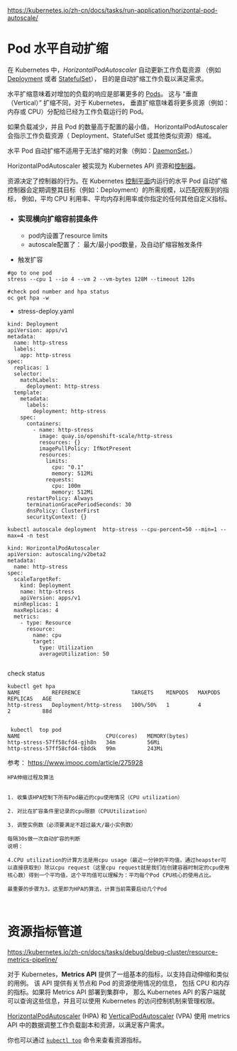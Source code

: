 

https://kubernetes.io/zh-cn/docs/tasks/run-application/horizontal-pod-autoscale/

# Pod 水平自动扩缩

在 Kubernetes 中，*HorizontalPodAutoscaler* 自动更新工作负载资源 （例如 [Deployment](https://kubernetes.io/zh-cn/docs/concepts/workloads/controllers/deployment/) 或者 [StatefulSet](https://kubernetes.io/zh-cn/docs/concepts/workloads/controllers/statefulset/)）， 目的是自动扩缩工作负载以满足需求。

水平扩缩意味着对增加的负载的响应是部署更多的 [Pods](https://kubernetes.io/zh-cn/docs/concepts/workloads/pods/)。 这与 “垂直（Vertical）” 扩缩不同，对于 Kubernetes， 垂直扩缩意味着将更多资源（例如：内存或 CPU）分配给已经为工作负载运行的 Pod。

如果负载减少，并且 Pod 的数量高于配置的最小值， HorizontalPodAutoscaler 会指示工作负载资源（ Deployment、StatefulSet 或其他类似资源）缩减。

水平 Pod 自动扩缩不适用于无法扩缩的对象（例如：[DaemonSet](https://kubernetes.io/zh-cn/docs/concepts/workloads/controllers/daemonset/)。）

HorizontalPodAutoscaler 被实现为 Kubernetes API 资源和[控制器](https://kubernetes.io/zh-cn/docs/concepts/architecture/controller/)。

资源决定了控制器的行为。在 Kubernetes [控制平面](https://kubernetes.io/zh-cn/docs/reference/glossary/?all=true#term-control-plane)内运行的水平 Pod 自动扩缩控制器会定期调整其目标（例如：Deployment）的所需规模，以匹配观察到的指标， 例如，平均 CPU 利用率、平均内存利用率或你指定的任何其他自定义指标。





- ### 实现横向扩缩容前提条件
  
  - pod内设置了resource limits
  - autoscale配置了： 最大/最小pod数量，及自动扩缩容触发条件

- 触发扩容

```
#go to one pod 
stress --cpu 1 --io 4 --vm 2 --vm-bytes 128M --timeout 120s

#check pod number and hpa status
oc get hpa -w
```



- stress-deploy.yaml

```
kind: Deployment
apiVersion: apps/v1
metadata:
  name: http-stress
  labels:
    app: http-stress
spec:
  replicas: 1
  selector:
    matchLabels:
      deployment: http-stress
  template:
    metadata:
      labels:
        deployment: http-stress
    spec:
      containers:
        - name: http-stress
          image: quay.io/openshift-scale/http-stress
          resources: {}
          imagePullPolicy: IfNotPresent
          resources:
            limits:
              cpu: "0.1"
              memory: 512Mi
            requests:
              cpu: 100m
              memory: 512Mi
      restartPolicy: Always
      terminationGracePeriodSeconds: 30
      dnsPolicy: ClusterFirst
      securityContext: {}

```



```shell
kubectl autoscale deployment  http-stress --cpu-percent=50 --min=1 --max=4 -n test
```

```
kind: HorizontalPodAutoscaler
apiVersion: autoscaling/v2beta2
metadata:
  name: http-stress
spec:
  scaleTargetRef:
    kind: Deployment
    name: http-stress
    apiVersion: apps/v1
  minReplicas: 1
  maxReplicas: 4
  metrics:
    - type: Resource
      resource:
        name: cpu
        target:
          type: Utilization
          averageUtilization: 50


```



check status

```
kubectl get hpa
NAME          REFERENCE                TARGETS    MINPODS   MAXPODS   REPLICAS   AGE
http-stress   Deployment/http-stress   100%/50%   1         4         2          88d


 kubectl  top pod
NAME                           CPU(cores)   MEMORY(bytes)   
http-stress-57ff58cfd4-gjh8n   34m          56Mi            
http-stress-57ff58cfd4-t8ddk   99m          243Mi  
```



参考： https://www.imooc.com/article/275928



```
HPA伸缩过程及算法


1. 收集该HPA控制下所有Pod最近的cpu使用情况（CPU utilization）

2. 对比在扩容条件里记录的cpu限额（CPUUtilization）

3. 调整实例数（必须要满足不超过最大/最小实例数）

每隔30s做一次自动扩容的判断
说明：

4.CPU utilization的计算方法是用cpu usage（最近一分钟的平均值，通过heapster可以直接获取到）除以cpu request（这里cpu request就是我们在创建容器时制定的cpu使用核心数）得到一个平均值，这个平均值可以理解为：平均每个Pod CPU核心的使用占比。

最重要的步骤为3，这里即为HPA的算法，计算当前需要启动几个Pod



```



# 资源指标管道

https://kubernetes.io/zh-cn/docs/tasks/debug/debug-cluster/resource-metrics-pipeline/



对于 Kubernetes，**Metrics API** 提供了一组基本的指标，以支持自动伸缩和类似的用例。 该 API 提供有关节点和 Pod 的资源使用情况的信息， 包括 CPU 和内存的指标。如果将 Metrics API 部署到集群中， 那么 Kubernetes API 的客户端就可以查询这些信息，并且可以使用 Kubernetes 的访问控制机制来管理权限。

[HorizontalPodAutoscaler](https://kubernetes.io/zh-cn/docs/tasks/run-application/horizontal-pod-autoscale/) (HPA) 和 [VerticalPodAutoscaler](https://github.com/kubernetes/autoscaler/tree/master/vertical-pod-autoscaler#readme) (VPA) 使用 metrics API 中的数据调整工作负载副本和资源，以满足客户需求。

你也可以通过 [`kubectl top`](https://kubernetes.io/docs/reference/generated/kubectl/kubectl-commands#top) 命令来查看资源指标。
